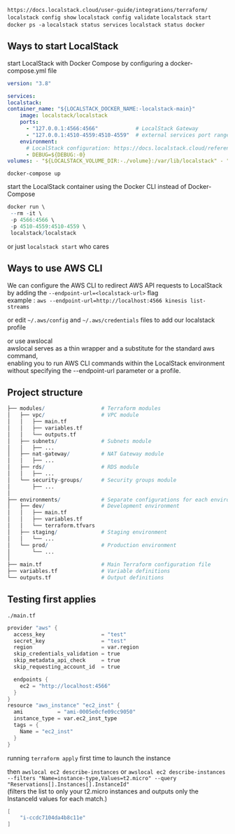 `https://docs.localstack.cloud/user-guide/integrations/terraform/`
`localstack config show`
`localstack config validate`
`localstack start`
`docker ps -a`
`localstack status services`
`localstack status docker`

## Ways to start LocalStack

start LocalStack with Docker Compose by configuring a docker-compose.yml file

```yml
version: "3.8"

services:
localstack:
container_name: "${LOCALSTACK_DOCKER_NAME:-localstack-main}"
    image: localstack/localstack
    ports:
      - "127.0.0.1:4566:4566"            # LocalStack Gateway
      - "127.0.0.1:4510-4559:4510-4559"  # external services port range
    environment:
      # LocalStack configuration: https://docs.localstack.cloud/references/configuration/
      - DEBUG=${DEBUG:-0}
volumes: - "${LOCALSTACK_VOLUME_DIR:-./volume}:/var/lib/localstack" - "/var/run/docker.sock:/var/run/docker.sock"
```

`docker-compose up`

start the LocalStack container using the Docker CLI instead of Docker-Compose

```r
docker run \
 --rm -it \
 -p 4566:4566 \
 -p 4510-4559:4510-4559 \
 localstack/localstack
```

or just `localstack start` who cares

## Ways to use AWS CLI

We can configure the AWS CLI to redirect AWS API requests to LocalStack  
by adding the `--endpoint-url=<localstack-url>` flag  
example : `aws --endpoint-url=http://localhost:4566 kinesis list-streams`

or edit `~/.aws/config` and `~/.aws/credentials` files to add our localstack profile

or use awslocal  
awslocal serves as a thin wrapper and a substitute for the standard aws command,  
enabling you to run AWS CLI commands within the LocalStack environment  
without specifying the --endpoint-url parameter or a profile.

## Project structure

```r
├── modules/                  # Terraform modules
│   ├── vpc/                  # VPC module
│   │   ├── main.tf
│   │   ├── variables.tf
│   │   └── outputs.tf
│   ├── subnets/              # Subnets module
│   │   ├── ...
│   ├── nat-gateway/          # NAT Gateway module
│   │   ├── ...
│   ├── rds/                  # RDS module
│   │   ├── ...
│   └── security-groups/      # Security groups module
│       ├── ...
│
├── environments/             # Separate configurations for each environment
│   ├── dev/                  # Development environment
│   │   ├── main.tf
│   │   ├── variables.tf
│   │   └── terraform.tfvars
│   ├── staging/              # Staging environment
│   │   └── ...
│   └── prod/                 # Production environment
│       └── ...
│
├── main.tf                   # Main Terraform configuration file
├── variables.tf              # Variable definitions
└── outputs.tf                # Output definitions
```

## Testing first applies

`./main.tf`

```s
provider "aws" {
  access_key                  = "test"
  secret_key                  = "test"
  region                      = var.region
  skip_credentials_validation = true
  skip_metadata_api_check     = true
  skip_requesting_account_id  = true

  endpoints {
    ec2 = "http://localhost:4566"
  }
}
resource "aws_instance" "ec2_inst" {
  ami           = "ami-0005e0cfe09cc9050"
  instance_type = var.ec2_inst_type
  tags = {
    Name = "ec2_inst"
  }
}

```

running `terraform apply` first time to launch the instance

then `awslocal ec2 describe-instances` or `awslocal ec2 describe-instances --filters "Name=instance-type,Values=t2.micro" --query "Reservations[].Instances[].InstanceId"`  
(filters the list to only your t2.micro instances and outputs only the InstanceId values for each match.)

```s
[
    "i-ccdc7104da4b8c11e"
]
```
